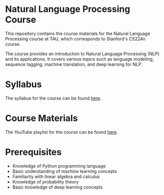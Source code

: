 # Natural Language Processing Course
This repository contains the course materials for the Natural Language Processing course at TAU, which corresponds to Stanford's CS224n course.

The course provides an introduction to Natural Language Processing (NLP) and its applications. It covers various topics such as language modeling, sequence tagging, machine translation, and deep learning for NLP.

# Syllabus
The syllabus for the course can be found [here](https://web.stanford.edu/class/archive/cs/cs224n/cs224n.1184/syllabus.html).

# Course Materials
The YouTube playlist for the course can be found [here](https://www.youtube.com/playlist?list=PLoROMvodv4rOSH4v6133s9LFPRHjEmbmJ).

# Prerequisites
- Knowledge of Python programming language <br>
- Basic understanding of machine learning concepts <br>
- Familiarity with linear algebra and calculus <br>
- Knowledge of probability theory <br>
- Basic knowledge of deep learning concepts
